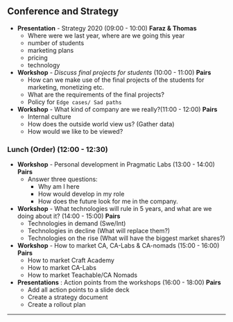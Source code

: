 ## **Conference and Strategy**

 - **Presentation** - Strategy 2020 (09:00 - 10:00) **Faraz & Thomas**
	 - Where were we last year, where are we going this year
	 - number of students
	 - marketing plans
	 - pricing
	 - technology
- **Workshop** - *Discuss final projects for students* (10:00 - 11:00) **Pairs**
	- How can we make use of the final projects of the students for marketing, monetizing etc.
	- What are the requirements of the final projects?
	- Policy for `Edge cases/ Sad paths`
- **Workshop** - What kind of company are we really?(11:00 - 12:00) **Pairs**
	- Internal culture
	- How does the outside world view us? (Gather data)
	- How would we like to be viewed?
	
### Lunch (Order) (12:00 - 12:30)

- **Workshop** - Personal development in Pragmatic Labs (13:00 - 14:00) **Pairs**
	- Answer three questions:
		- Why am I here
		- How would develop in my role
		- How does the future look for me in the company.
- **Workshop** - What technologies will rule in 5 years, and what are we doing about it? 
(14:00 - 15:00) **Pairs**
	-	Technologies in demand (Swe/Int)
	-	Technologies in decline (What will replace them?)
	-	Technologies on the rise (What will have the biggest market shares?)
- **Workshop** - How to market CA, CA-Labs & CA-nomads (15:00 - 16:00) **Pairs**
	- How to market Craft Academy
	- How to market CA-Labs
	- How to market Teachable/CA Nomads
- **Presentations** : Action points from the workshops (16:00 - 18:00) **Pairs**
	- Add all action points to a slide deck
	- Create a strategy document
	- Create a rollout plan

____

